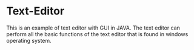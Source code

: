 # Text-Editor
This is an example of text editor with GUI in JAVA. 
The text editor can perform all the basic functions of the text editor that is found in windows operating system.
